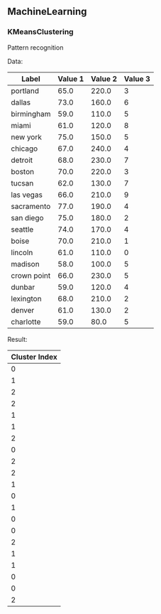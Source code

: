## MachineLearning

### KMeansClustering
Pattern recognition

Data:

|Label|Value 1|Value 2|Value 3|
|-----|-------|-------|-------|
|portland|65.0|220.0|3| 
|dallas|73.0|160.0|6| 
|birmingham|59.0|110.0|5| 
|miami|61.0|120.0|8| 
|new york|75.0|150.0|5| 
|chicago|67.0|240.0|4| 
|detroit|68.0|230.0|7| 
|boston|70.0|220.0|3| 
|tucsan|62.0|130.0|7| 
|las vegas|66.0|210.0|9| 
|sacramento|77.0|190.0|4| 
|san diego|75.0|180.0|2| 
|seattle|74.0|170.0|4| 
|boise|70.0|210.0|1| 
|lincoln|61.0|110.0|0| 
|madison|58.0|100.0|5| 
|crown point|66.0|230.0|5| 
|dunbar|59.0|120.0|4| 
|lexington|68.0|210.0|2| 
|denver|61.0|130.0|2| 
|charlotte|59.0|80.0|5| 

Result:

|Cluster Index|
|-------------|
|0| 
|1| 
|2| 
|2| 
|1| 
|1| 
|2| 
|0| 
|2| 
|2| 
|1| 
|0| 
|1| 
|0| 
|0| 
|2| 
|1| 
|1| 
|0| 
|0| 
|2| 

